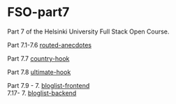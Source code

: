 # FSO-part7

Part 7 of the Helsinki University Full Stack Open Course.

Part 7.1-7.6 [routed-anecdotes](routed-anecdotes)

Part 7.7 [country-hook](country-hook)

Part 7.8 [ultimate-hook](ultimate-hook)

Part 7.9 - 7. [bloglist-frontend](bloglist-frontend)  
     7.17- 7. [bloglist-backend](bloglist-backend)

